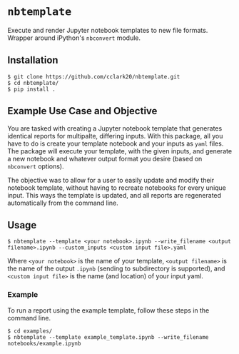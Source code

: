 # `nbtemplate`
Execute and render Jupyter notebook templates to new file formats. Wrapper around iPython's `nbconvert` module.

## Installation
```
$ git clone https://github.com/cclark20/nbtemplate.git
$ cd nbtemplate/
$ pip install .
```

## Example Use Case and Objective
You are tasked with creating a Jupyter notebook template that generates identical reports for multipalte, differing inputs. With this package, all you have to do is create your template notebook and your inputs as `yaml` files. The package will execute your template, with the given inputs, and generate a new notebook and whatever output format you desire (based on `nbconvert` options).

The objective was to allow for a user to easily update and modify their notebook template, without having to recreate notebooks for every unique input. This ways the template is updated, and all reports are regenerated automatically from the command line.

## Usage

```
$ nbtemplate --template <your notebook>.ipynb --write_filename <output filename>.ipynb --custom_inputs <custom input file>.yaml
```

Where `<your notebook>` is the name of your template, `<output filename>` is the name of the output `.ipynb` (sending to subdirectory is supported), and `<custom input file>` is the name (and location) of your input yaml.

### Example
To run a report using the example template, follow these steps in the command line.

```
$ cd examples/
$ nbtemplate --template example_template.ipynb --write_filename notebooks/example.ipynb
```